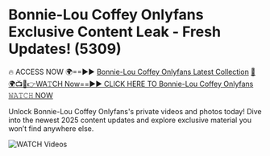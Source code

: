 # Bonnie-Lou Coffey Onlyfans Exclusive Content Leak - Fresh Updates! (5309)

🔥 ACCESS NOW 🌍==►► <a href="https://tinyurl.com/3fjeunct" rel="nofollow">Bonnie-Lou Coffey Onlyfans Latest Collection</a></h3>
[🔴🌍📺📱👉WA𝚃CH Now==►► CLICK HERE TO Bonnie-Lou Coffey Onlyfans 𝚆𝙰𝚃𝙲𝙷 NOW](https://tinyurl.com/3fjeunct)

Unlock Bonnie-Lou Coffey Onlyfans's private videos and photos today! Dive into the newest 2025 content updates and explore exclusive material you won’t find anywhere else.


<a href="https://tinyurl.com/3fjeunct" rel="nofollow" data-target="animated-image.originalLink"><img src="https://camo.githubusercontent.com/8a4f000d20f83aca3bf7ec5f350d767afa0574a8a352519fd8cfa583a6f93a33/68747470733a2f2f692e696d6775722e636f6d2f644a486b345a712e676966" alt="WATCH Videos" data-canonical-src="https://i.imgur.com/dJHk4Zq.gif" style="max-width: 100%; display: inline-block;" data-target="animated-image.originalImage"></a>
